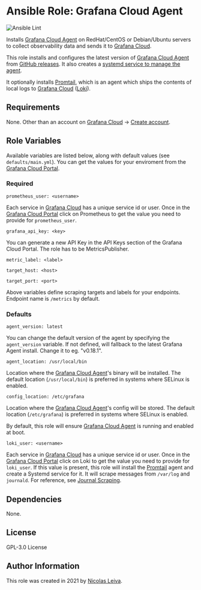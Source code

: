 # Ansible Role: Grafana Cloud Agent

![Ansible Lint](https://github.com/nleiva/ansible-role-grafana_agent/workflows/Ansible%20Lint/badge.svg?branch=main)

Installs [Grafana Cloud Agent](https://github.com/grafana/agent) on RedHat/CentOS or Debian/Ubuntu servers to collect observability data and sends it to [Grafana Cloud](https://grafana.com/products/cloud/).

This role installs and configures the latest version of [Grafana Cloud Agent](https://github.com/grafana/agent) from [GitHub releases](https://github.com/grafana/agent/releases). It also creates a [systemd service to manage the agent](https://grafana.com/docs/grafana-cloud/agent/agent_as_service/).

It optionally installs [Promtail](https://grafana.com/docs/loki/latest/clients/promtail/), which is an agent which ships the contents of local logs to [Grafana Cloud](https://grafana.com/products/cloud/) ([Loki](https://grafana.com/oss/loki/)).

## Requirements

None. Other than an account on [Grafana Cloud](https://grafana.com/products/cloud/) -> [Create account](https://grafana.com/signup/cloud/connect-account).

## Role Variables

Available variables are listed below, along with default values (see `defaults/main.yml`). You can get the values for your enviroment from the [Grafana Cloud Portal](https://grafana.com/docs/grafana-cloud/cloud-portal/).

### Required

    prometheus_user: <username>

Each service in [Grafana Cloud](https://grafana.com/products/cloud/) has a unique service id or user. Once in the [Grafana Cloud Portal](https://grafana.com/docs/grafana-cloud/cloud-portal/) click on Prometheus to get the value you need to provide for `prometheus_user`.

    grafana_api_key: <key>

You can generate a new API Key in the API Keys section of the Grafana Cloud Portal. The role has to be MetricsPublisher.

    metric_label: <label>

    target_host: <host>

    target_port: <port>

Above variables define scraping targets and labels for your endpoints. Endpoint name is `/metrics` by default.

### Defaults

    agent_version: latest

You can change the default version of the agent by specifying the `agent_version` variable. If not defined, will fallback to the latest Grafana Agent install. Change it to eg. "v0.18.1".

    agent_location: /usr/local/bin

Location where the [Grafana Cloud Agent](https://github.com/grafana/agent)'s binary will be installed. The default location (`/usr/local/bin`) is preferred in systems where SELinux is enabled.

    config_location: /etc/grafana

Location where the [Grafana Cloud Agent](https://github.com/grafana/agent)'s config will be stored. The default location (`/etc/grafana`) is preferred in systems where SELinux is enabled.

By default, this role will ensure [Grafana Cloud Agent](https://github.com/grafana/agent) is running and enabled at boot.

    loki_user: <username>

Each service in [Grafana Cloud](https://grafana.com/products/cloud/) has a unique service id or user. Once in the [Grafana Cloud Portal](https://grafana.com/docs/grafana-cloud/cloud-portal/) click on Loki to get the value you need to provide for `loki_user`. If this value is present, this role will install the [Promtail](https://grafana.com/docs/loki/latest/clients/promtail/) agent and create a Systemd service for it. It will scrape messages from `/var/log` and `journald`. For reference, see [Journal Scraping](https://grafana.com/docs/loki/latest/clients/promtail/scraping/#journal-scraping-linux-only).

## Dependencies

None.

## License

GPL-3.0 License

## Author Information

This role was created in 2021 by [Nicolas Leiva](https://github.com/nleiva).
